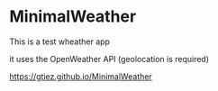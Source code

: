 # MinimalWeather
This is a test wheather app

it uses the OpenWeather API
(geolocation is required)

https://gtiez.github.io/MinimalWeather
